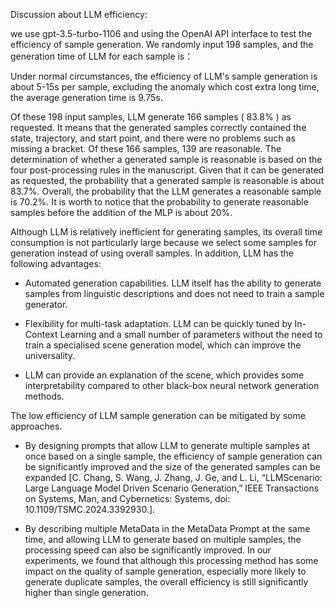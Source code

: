 Discussion about LLM efficiency:

we use gpt-3.5-turbo-1106 and using the OpenAI API interface to test the efficiency of sample generation. We randomly input 198 samples, and the generation time of LLM for each sample is：

Under normal circumstances, the efficiency of LLM's sample generation is about 5-15s per sample, excluding the anomaly which cost extra long time, the average generation time is 9.75s. 

Of these 198 input samples, LLM generate 166 samples ( 83.8% ) as requested. It means that the generated samples correctly contained the state, trajectory, and start point, and there were no problems such as missing a bracket. Of these 166 samples, 139 are reasonable. The determination of whether a generated sample is reasonable is based on the four post-processing rules in the manuscript. Given that it can be generated as requested, the probability that a generated sample is reasonable is about 83.7%. Overall, the probability that the LLM generates a reasonable sample is 70.2%. It is worth to notice that the probability to generate reasonable samples before the addition of the MLP is about 20%. 

Although LLM is relatively inefficient for generating samples, its overall time consumption is not particularly large because we select some samples for generation instead of using overall samples.
In addition, LLM has the following advantages: 

- Automated generation capabilities. LLM itself has the ability to generate samples from linguistic descriptions and does not need to train a sample generator.

- Flexibility for multi-task adaptation. LLM can be quickly tuned by In-Context Learning and a small number of parameters without the need to train a specialised scene generation model, which can improve the universality.

- LLM can provide an explanation of the scene, which provides some interpretability compared to other black-box neural network generation methods.

   
The low efficiency of LLM sample generation can be mitigated by some approaches.

- By designing prompts that allow LLM to generate multiple samples at once based on a single sample, the efficiency of sample generation can be significantly improved and the size of the generated samples can be expanded [C. Chang, S. Wang, J. Zhang, J. Ge, and L. Li, “LLMScenario: Large Language Model Driven Scenario Generation,” IEEE Transactions on Systems, Man, and Cybernetics: Systems, doi: 10.1109/TSMC.2024.3392930.].

- By describing multiple MetaData in the MetaData Prompt at the same time, and allowing LLM to generate based on multiple samples, the processing speed can also be significantly improved. In our experiments, we found that although this processing method has some impact on the quality of sample generation, especially more likely to generate duplicate samples, the overall efficiency is still significantly higher than single generation.
